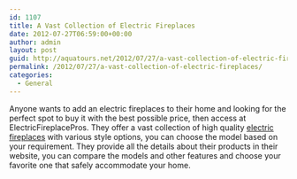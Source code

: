 ```yaml
---
id: 1107
title: A Vast Collection of Electric Fireplaces
date: 2012-07-27T06:59:00+00:00
author: admin
layout: post
guid: http://aquatours.net/2012/07/27/a-vast-collection-of-electric-fireplaces/
permalink: /2012/07/27/a-vast-collection-of-electric-fireplaces/
categories:
  - General
---
```

Anyone wants to add an electric fireplaces to their home and looking for the perfect spot to buy it with the best possible price, then access at ElectricFireplacePros. They offer a vast collection of high quality [electric fireplaces](http://www.electricfireplacepros.com/electric-fireplaces) with various style options, you can choose the model based on your requirement. They provide all the details about their products in their website, you can compare the models and other features and choose your favorite one that safely accommodate your home.